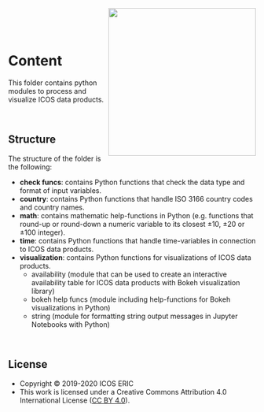 <img src="https://www.icos-cp.eu/sites/default/files/2017-11/ICOS_CP_logo.png" width="300" align="right"/>
<br>
<br>
<br> 

# Content
This folder contains python modules to process and visualize ICOS data products.

<br>

## Structure
The structure of the folder is the following:

* **check funcs**: contains Python functions that check the data type and format of input variables.
* **country**: contains Python functions that handle ISO 3166 country codes and country names.
* **math**: contains mathematic help-functions in Python (e.g. functions that round-up or round-down a numeric variable to its closest ±10, ±20 or ±100 integer).
* **time**: contains Python functions that handle time-variables in connection to ICOS data products.
* **visualization**: contains Python functions for visualizations of ICOS data products.
  * availability (module that can be used to create an interactive availability table for ICOS data products with Bokeh visualization library)
  * bokeh help funcs (module including help-functions for Bokeh visualizations in Python)
  * string (module for formatting string output messages in Jupyter Notebooks with Python)
 
<br>

## License
* Copyright © 2019-2020 ICOS ERIC
* This work is licensed under a
Creative Commons Attribution 4.0 International License ([CC BY 4.0](http://creativecommons.org/licenses/by/4.0/)).

